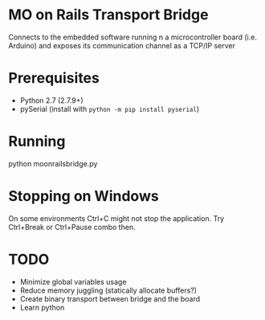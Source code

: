 # MO on Rails Transport Bridge
Connects to the embedded software running n a microcontroller board (i.e. Arduino) and exposes its communication channel as a TCP/IP server

# Prerequisites
- Python 2.7 (2.7.9+)
- pySerial (install with `python -m pip install pyserial`)

# Running
python moonrailsbridge.py

# Stopping on Windows
On some environments Ctrl+C might not stop the application. Try Ctrl+Break or Ctrl+Pause combo then.

# TODO
- Minimize global variables usage
- Reduce memory juggling (statically allocate buffers?)
- Create binary transport between bridge and the board
- Learn python


